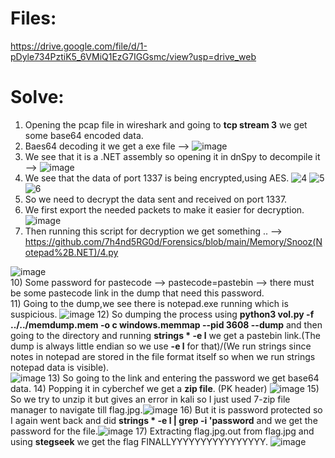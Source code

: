# Files: 
https://drive.google.com/file/d/1-pDyle734PztiK5_6VMiQ1EzG7IGGsmc/view?usp=drive_web  

# Solve: 
1) Opening the pcap file in wireshark and going to **tcp stream 3** we get some base64 encoded data.
2) Baes64 decoding it we get a exe file -->
![image](https://github.com/7h4nd5RG0d/Forensics/assets/128285431/0c5dc1a2-5240-49dd-b845-9a4f4d5c4026)
3) We see that it is a .NET assembly so opening it in dnSpy to decompile it -->
![image](https://github.com/7h4nd5RG0d/Forensics/assets/128285431/1244d148-12b1-4076-af8c-6e3238617c3a)
5) We see that the data of port 1337 is being encrypted,using AES.
![4](https://github.com/7h4nd5RG0d/Forensics/assets/128285431/584390df-cced-49be-8a7b-5187ab3be3a9)
![5](https://github.com/7h4nd5RG0d/Forensics/assets/128285431/12bfb504-f098-4020-b817-8bd39d77c34b)
![6](https://github.com/7h4nd5RG0d/Forensics/assets/128285431/c3cdabe3-e86c-45f4-a6f8-1b905b63a5a5)
6) So we need to decrypt the data sent and received on port 1337.
7) We first export the needed packets to make it easier for decryption.
![image](https://github.com/7h4nd5RG0d/Forensics/assets/128285431/cf39433e-799a-49f8-b027-0f375333d8f8)
8) Then running this script for decryption we get something .. --> https://github.com/7h4nd5RG0d/Forensics/blob/main/Memory/Snooz(Notepad%2B.NET)/4.py
  
![image](https://github.com/7h4nd5RG0d/Forensics/assets/128285431/f80272a0-a57b-4a7b-be1b-861f6ea8bd2e)    
10) Some password for pastecode --> pastecode=pastebin --> there must be some pastecode link in the dump that need this password.  
11) Going to the dump,we see there is notepad.exe running which is suspicious. ![image](https://github.com/7h4nd5RG0d/Forensics/assets/128285431/ad235a8e-a576-4d20-901d-d2546575344c)
12) So dumping the process using **python3 vol.py -f ../../memdump.mem -o c windows.memmap --pid 3608 --dump** and then going to the directory and running **strings * -e l** we get a pastebin link.(The dump is always little endian so we use **-e l** for that)/(We run strings since notes in notepad are stored in the file format itself so when we run strings notepad data is visible).  
![image](https://github.com/7h4nd5RG0d/Forensics/assets/128285431/ff92fc25-fc04-486f-8f36-3761b7fce933)
13) So going to the link and entering the password we get base64 data.
14) Popping it in cyberchef we get a **zip file**. (PK header) ![image](https://github.com/7h4nd5RG0d/Forensics/assets/128285431/e9087936-b4c0-45a0-819f-155dffd96bad)
15) So we try to unzip it but gives an error in kali so I just used 7-zip file manager to navigate till flag.jpg.![image](https://github.com/7h4nd5RG0d/Forensics/assets/128285431/9302c30b-41cc-4212-a2d0-beee99317de1)
16) But it is password protected so I again went back and did **strings * -e l | grep -i 'password** and we get the password for the file.![image](https://github.com/7h4nd5RG0d/Forensics/assets/128285431/69f9b25d-626e-4218-9d80-c0a2e861b150)
17) Extracting flag.jpg.out from flag.jpg and using **stegseek** we get the flag FINALLYYYYYYYYYYYYYYYY.
![image](https://github.com/7h4nd5RG0d/Forensics/assets/128285431/36a3ff48-e979-4975-8004-85c54b449783)

 



